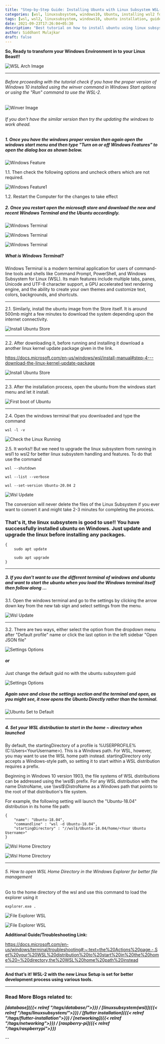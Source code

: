 ```yaml
---
title: "Step-by-Step Guide: Installing Ubuntu with Linux Subsystem WSL-2 on Windows 10 for Hassle-free Setup"
categories: [wsl, linuxsubsystem, windows10, Ubuntu, installing wsl2 for ubuntu using linux subsytem, sidsblog]
tags: [wsl, wsl2, linuxsubsystem, windows10, ubuntu installation, guide, sidsblog]
date: 2021-09-23T17:26:04+05:30
description: "Best tutorial on how to install ubuntu using linux subsystem wsl2 on windows 10"
author: Siddhant Mulajkar
draft: false
---
```


**So, Ready to transform your Windows Environment in to your Linux Beast!!**

![WSL Arch Image](/images/windowswsl2/wslarch.png)


---


###### Before prcoeeding with the tutorial check if you have the proper version of Windows 10 installed using the winver command in Windows Start options or using the "Run" command to use the WSL-2.

![Winver Image](/images/windowswsl2/winverwindows.jpg)

###### If you don't have the similar version then try the updating the windows to work ahead.

##### 1.    Once you have the windows proper version then again open the windows start menu and then type "Turn on or off Windows Features" to open the dialog box as shown below.

![Windows Feature](/images/windowswsl2/windowsfeatures.png)

1.1.    Then check the following options and uncheck others which are not required. 

![Windows Feature1](/images/windowswsl2/windowsfeatures1.png)  

1.2.    Restart the Computer for the changes to take effect

##### 2.    Once you restart open the microsoft store and download the new and recent Windows Terminal and the Ubuntu accordingly.

![Windows Terminal](/images/windowswsl2/windowsterminal1.png) 

![Windows Terminal](/images/windowswsl2/windowsterminal.png)


![Windows Terminal](/images/windowswsl2/windowster2.jpeg)

##### What is Windows Terminal?

Windows Terminal is a modern terminal application for users of command-line tools and shells like Command Prompt, PowerShell, and Windows Subsystem for Linux (WSL). Its main features include multiple tabs, panes, Unicode and UTF-8 character support, a GPU accelerated text rendering engine, and the ability to create your own themes and customize text, colors, backgrounds, and shortcuts.

---

2.1.    Similarly, install the ubuntu image from the Store itself. It is around 500mb might a few minutes to download the system depending upon the internet connectivity.

![Install Ubuntu Store](/images/windowswsl2/ubuntudownload1.png)

---

2.2.    After downloading it, before running and installing it download a another linux kernel update package given in the link.

https://docs.microsoft.com/en-us/windows/wsl/install-manual#step-4---download-the-linux-kernel-update-package

![Install Ubuntu Store](/images/windowswsl2/ifubuntugiveserrordownloadswsl.png)

---

2.3.    After the installation process, open the ubuntu from the windows start menu and let it install.

![First boot of Ubuntu](/images/windowswsl2/ubuntufirstboot.png)

---

2.4.    Open the windows terminal that you downloaded and type the command

```
wsl -l -v
```

![Check the Linux Running](/images/windowswsl2/ifeverythingbootsproperly.png)

2.5.    It works!! But we need to upgrade the linux subsystem from running in wsl1 to wsl2 for better linux subsystem handling and features. To do that use the command

```
wsl --shutdown
```

```
wsl --list --verbose
```

```
wsl --set-version Ubuntu-20.04 2
```

![Wsl Update](/images/windowswsl2/wsl1towsl2upgrade.png)

The conversion will never delete the files of the Linux Subsystem if you ever want to convert it and might take 2-3 minutes for completing the process.

### That's it, the linux subsystem is good to use!! You have successfully installed ubuntu on Windows. Just update and upgrade the linux before installing any packages.

```
{
    sudo apt update 

    sudo apt upgrade
}
```
---

##### 3.    If you don't want to use the different terminal of windows and ubuntu and want to start the ubuntu when you load the Windows terminal itself then follow along ...

3.1.    Open the windows terminal and go to the settings by clicking the arrow down key from the new tab sign and select settings from the menu.

![Wsl Update](/images/windowswsl2/newterminalsettings.png)

---

3.2.    There are two ways, either select the option from the dropdown menu after "Default profile" name or click the last option in the left sidebar "Open JSON file"

![Settings Options](/images/windowswsl2/needtochangewithubuntu1.png)

##### or

Just change the default guid no with the ubuntu subsystem guid
 
![Settings Options](/images/windowswsl2/needtochangewithubuntu.png)

##### Again save and close the settings section and the terminal and open, as you might see, it now opens the Ubuntu Directly rather than the terminal.

![Ubuntu Set to Default](/images/windowswsl2/oncechangewithubuntu1.png)

---

##### 4.    Set your WSL distribution to start in the home ~ directory when launched

By default, the startingDirectory of a profile is %USERPROFILE% (C:\Users\<YourUsername>). This is a Windows path. For WSL, however, you may want to use the WSL home path instead. startingDirectory only accepts a Windows-style path, so setting it to start within a WSL distribution requires a prefix.

Beginning in Windows 10 version 1903, the file systems of WSL distributions can be addressed using the \\wsl$\ prefix. For any WSL distribution with the name DistroName, use \\wsl$\DistroName as a Windows path that points to the root of that distribution's file system.

For example, the following setting will launch the "Ubuntu-18.04" distribution in its home file path:

```
{
    "name": "Ubuntu-18.04",
    "commandline" : "wsl -d Ubuntu-18.04",
    "startingDirectory" : "//wsl$/Ubuntu-18.04/home/<Your Ubuntu Username>"
}
```

![Wsl Home Directory](/images/windowswsl2/wslhomedir.png)


![Wsl Home Directory](/images/windowswsl2/wslhomedir1.png)

---


###### 5.   How to open WSL Home Directory in the Windows Explorer for better file management

Go to the home directory of the wsl and use this command to load the explorer using it

```
explorer.exe .
```

![File Explorer WSL](/images/windowswsl2/explorer.png)

![File Explorer WSL](/images/windowswsl2/explorer1.png)


**Additional Guide/Troubleshooting Link:**

https://docs.microsoft.com/en-us/windows/terminal/troubleshooting#:~:text=the%20Actions%20page.-,Set%20your%20WSL%20distribution%20to%20start%20in%20the%20home%20~%20directory,the%20WSL%20home%20path%20instead


---

**And that’s it! WSL-2 with the new Linux Setup is set for better development process using various tools.**

---

### Read More Blogs related to:

***[database]({{< relref "/tags/database/">}}) / [linuxsubsystem(wsl)]({{< relref "/tags/linuxsubsystem/">}}) / [flutter installation]({{< relref "/tags/flutter-installation">}}) / [networking]({{< relref "/tags/networking">}}) / [raspberry-pi]({{< relref "/tags/raspberrypi">}})*** 

--